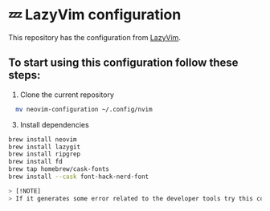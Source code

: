 # 💤 LazyVim configuration

This repository has the configuration from [LazyVim](https://github.com/LazyVim/LazyVim).

## To start using this configuration follow these steps:

1. Clone the current repository

```bash
  mv neovim-configuration ~/.config/nvim
```

3. Install dependencies

```bash
brew install neovim
brew install lazygit
brew install ripgrep
brew install fd
brew tap homebrew/cask-fonts
brew install --cask font-hack-nerd-font

> [!NOTE]
> If it generates some error related to the developer tools try this command: `xcode-select --install`
```
